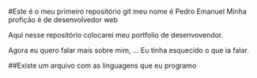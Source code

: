 #Este é o meu primeiro repositório git
meu nome é Pedro Emanuel
Minha profição é de desenvolvedor web

Aqui nesse repositório colocarei meu portfolio de desenvovendor.

Agora eu quero falar mais sobre mim, ...
Eu tinha esquecido o que ia falar.

##Existe um arquivo com as linguagens que eu programo